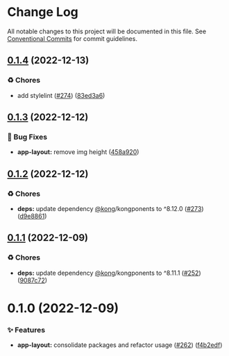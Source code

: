 # Change Log

All notable changes to this project will be documented in this file.
See [Conventional Commits](https://conventionalcommits.org) for commit guidelines.

## [0.1.4](https://github.com/Kong/kong-ui-shared-components/compare/@kong-ui/app-layout@0.1.3...@kong-ui/app-layout@0.1.4) (2022-12-13)


### ♻️ Chores

* add stylelint ([#274](https://github.com/Kong/kong-ui-shared-components/issues/274)) ([83ed3a6](https://github.com/Kong/kong-ui-shared-components/commit/83ed3a6bedecd0b14f26c9ef219fa56c246e9228))





## [0.1.3](https://github.com/Kong/kong-ui-shared-components/compare/@kong-ui/app-layout@0.1.2...@kong-ui/app-layout@0.1.3) (2022-12-12)


### 🐛 Bug Fixes

* **app-layout:** remove img height ([458a920](https://github.com/Kong/kong-ui-shared-components/commit/458a920226d3394fd618cb4fe59867a4584c23aa))





## [0.1.2](https://github.com/Kong/kong-ui-shared-components/compare/@kong-ui/app-layout@0.1.1...@kong-ui/app-layout@0.1.2) (2022-12-12)


### ♻️ Chores

* **deps:** update dependency [@kong](https://github.com/kong)/kongponents to ^8.12.0 ([#273](https://github.com/Kong/kong-ui-shared-components/issues/273)) ([d9e8861](https://github.com/Kong/kong-ui-shared-components/commit/d9e88618c41b070429958d7f37c1d3eec2df8dc0))





## [0.1.1](https://github.com/Kong/kong-ui-shared-components/compare/@kong-ui/app-layout@0.1.0...@kong-ui/app-layout@0.1.1) (2022-12-09)


### ♻️ Chores

* **deps:** update dependency [@kong](https://github.com/kong)/kongponents to ^8.11.1 ([#252](https://github.com/Kong/kong-ui-shared-components/issues/252)) ([9087c72](https://github.com/Kong/kong-ui-shared-components/commit/9087c72f12301d585e80f0aad7918931225f1ab5))





# 0.1.0 (2022-12-09)


### ✨ Features

* **app-layout:** consolidate packages and refactor usage ([#262](https://github.com/Kong/kong-ui-shared-components/issues/262)) ([f4b2edf](https://github.com/Kong/kong-ui-shared-components/commit/f4b2edf120b26479b297440e562081b5bb554213))
